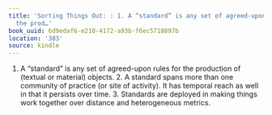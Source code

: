 ```yaml
---
title: 'Sorting Things Out: : 1. A “standard” is any set of agreed-upon rules for
  the prod…'
book_uuid: 6d9edaf6-e210-4172-a93b-f6ec5718897b
location: '383'
source: kindle
---
```


1. A “standard” is any set of agreed-upon rules for the production of (textual or material) objects. 2. A standard spans more than one community of practice (or site of activity). It has temporal reach as well in that it persists over time. 3. Standards are deployed in making things work together over distance and heterogeneous metrics.